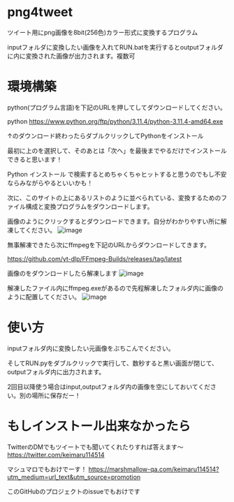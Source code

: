 # png4tweet

ツイート用にpng画像を8bit(256色)カラー形式に変換するプログラム

inputフォルダに変換したい画像を入れてRUN.batを実行するとoutputフォルダに内に変換された画像が出力されます。複数可

# 環境構築

python(プログラム言語)を下記のURLを押してしてダウンロードしてください。

python https://www.python.org/ftp/python/3.11.4/python-3.11.4-amd64.exe

↑のダウンロード終わったらダブルクリックしてPythonをインストール

最初に上のを選択して、そのあとは「次へ」を最後までやるだけでインストールできると思います！

Python インストール で検索するとめちゃくちゃヒットすると思うのでもし不安ならみながらやるといいかも！

次に、このサイトの上にあるリストのように並べられている、変換するためのファイル構成と変換プログラムをダウンロードします。

画像のようにクリックするとダウンロードできます。自分がわかりやすい所に解凍してください。
![image](https://github.com/keimaruO/png4tweet/assets/91080250/eb4aa156-f9c9-4293-b57e-dfc352a29b9b)


無事解凍できたら次にffmpegを下記のURLからダウンロードしてきます。

https://github.com/yt-dlp/FFmpeg-Builds/releases/tag/latest

画像のをダウンロードしたら解凍します
![image](https://github.com/keimaruO/png4tweet/assets/91080250/31c255f5-9170-4479-a6d2-424633b8f212)


解凍したファイル内にffmpeg.exeがあるので先程解凍したフォルダ内に画像のように配置してください。
![image](https://github.com/keimaruO/png4tweet/assets/91080250/99f6f7bd-abf3-46c6-b16d-3a397735b9fa)


# 使い方

inputフォルダ内に変換したい元画像をぶちこんでください。

そしてRUN.pyをダブルクリックで実行して、数秒すると黒い画面が閉じて、outputフォルダ内に出力されます。

2回目以降使う場合はinput,outputフォルダ内の画像を空にしておいてください。別の場所に保存だー！

# もしインストール出来なかったら
TwitterのDMでもツイートでも聞いてくれたりすれば答えます〜
https://twitter.com/keimaru114514

マシュマロでもおけでーす！
https://marshmallow-qa.com/keimaru114514?utm_medium=url_text&utm_source=promotion

このGitHubのプロジェクトのissueでもおけです